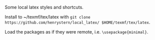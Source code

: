Some local latex styles and shortcuts.

Install to ~/texmf/tex/latex with `git clone https://github.com/henrystern/local_latex/ $HOME/texmf/tex/latex`.

Load the packages as if they were remote, i.e. `\usepackage{minimal}`.
